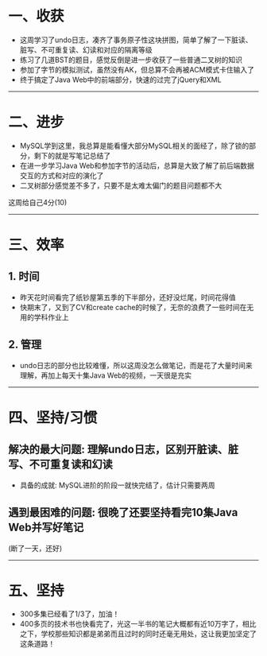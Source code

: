 # 一、收获

- 这周学习了undo日志，凑齐了事务原子性这块拼图，简单了解了一下脏读、脏写、不可重复读、幻读和对应的隔离等级
- 练习了几道BST的题目，感觉反倒是进一步收获了一些普通二叉树的知识
- 参加了字节的模拟测试，虽然没有AK，但总算不会再被ACM模式卡住输入了
- 终于搞定了Java Web中的前端部分，快速的过完了jQuery和XML

<hr>









# 二、进步

- MySQL学到这里，我总算是能看懂大部分MySQL相关的面经了，除了锁的部分，剩下的就是写笔记总结了
- 在进一步学习Java Web和参加字节的活动后，总算是大致了解了前后端数据交互的方式和对应的演化了
- 二叉树部分感觉差不多了，只要不是太难太偏门的题目问题都不大

这周给自己4分(10)

<hr>















# 三、效率



## 1. 时间

- 昨天花时间看完了纸钞屋第五季的下半部分，还好没烂尾，时间花得值
- 快期末了，又到了CV和create cache的时候了，无奈的浪费了一些时间在无用的学科作业上



## 2. 管理

- undo日志的部分也比较难懂，所以这周没怎么做笔记，而是花了大量时间来理解，再加上每天十集Java Web的视频，一天很是充实

<hr>











# 四、坚持/习惯



## 解决的最大问题: 理解undo日志，区别开脏读、脏写、不可重复读和幻读

- 具备的成就: MySQL进阶的阶段一就快完结了，估计只需要两周





## 遇到最困难的问题: 很晚了还要坚持看完10集Java Web并写好笔记

(断了一天，还好)

<hr>









# 五、坚持

- 300多集已经看了1/3了，加油！
- 400多页的技术书也快看完了，光这一半书的笔记大概都有近10万字了，相比之下，学校那些知识都是弟弟而且过时的同时还毫无用处，这让我更加坚定了这条道路！















